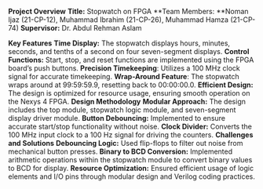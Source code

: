 **Project Overview**
**Title:** Stopwatch on FPGA
**Team Members: **Noman Ijaz (21-CP-12), Muhammad Ibrahim (21-CP-26), Muhammad Hamza (21-CP-74)
**Supervisor:** Dr. Abdul Rehman Aslam

**Key Features**
**Time Display:** The stopwatch displays hours, minutes, seconds, and tenths of a second on four seven-segment displays.
**Control Functions:** Start, stop, and reset functions are implemented using the FPGA board’s push buttons.
**Precision Timekeeping**: Utilizes a 100 MHz clock signal for accurate timekeeping.
**Wrap-Around Feature**: The stopwatch wraps around at 99:59:59.9, resetting back to 00:00:00.0.
**Efficient Design:** The design is optimized for resource usage, ensuring smooth operation on the Nexys 4 FPGA.
**Design Methodology**
**Modular Approach:** The design includes the top module, stopwatch logic module, and seven-segment display driver module.
**Button Debouncing:** Implemented to ensure accurate start/stop functionality without noise.
**Clock Divider:** Converts the 100 MHz input clock to a 100 Hz signal for driving the counters.
**Challenges and Solutions**
**Debouncing Logic:** Used flip-flops to filter out noise from mechanical button presses.
**Binary to BCD Conversion:** Implemented arithmetic operations within the stopwatch module to convert binary values to BCD for display.
**Resource Optimization:** Ensured efficient usage of logic elements and I/O pins through modular design and Verilog coding practices.
